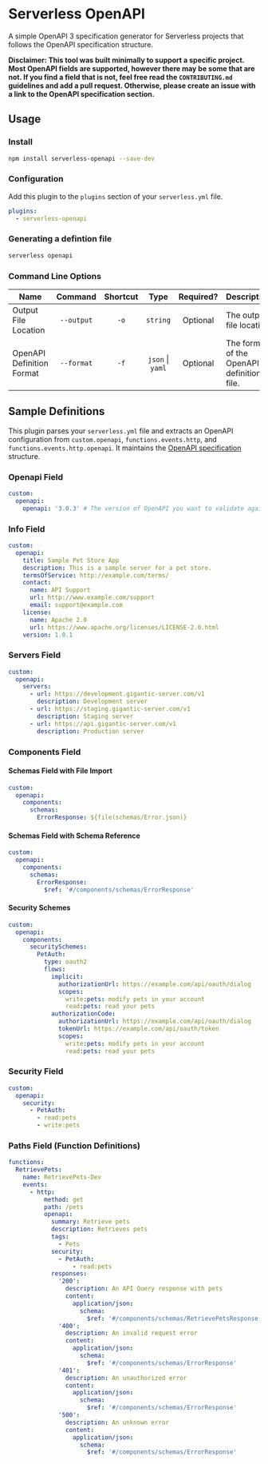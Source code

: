# Serverless OpenAPI
A simple OpenAPI 3 specification generator for Serverless projects that follows the OpenAPI specification structure.

**Disclaimer: This tool was built minimally to support a specific project. Most OpenAPI fields are supported, however there may be some that are not. If you find a field that is not, feel free read the `CONTRIBUTING.md` guidelines and add a pull request. Otherwise, please create an issue with a link to the OpenAPI specification section.**

## Usage

### Install
```bash
npm install serverless-openapi --save-dev
```

### Configuration
Add this plugin to the `plugins` section of your `serverless.yml` file.
```yaml
plugins:
  - serverless-openapi
```

### Generating a defintion file
```bash
serverless openapi
```

### Command Line Options

| Name        | Command  | Shortcut | Type        | Required? | Description                                | Default     |
|-------------|:----------:|:----------:|:-------------:|:-----------:|--------------------------------------------|:-------------:|
| Output File Location | `--output` | `-o`       | `string`      | Optional  | The output file location                   | `openapi.yml` |
| OpenAPI Definition Format      | `--format` | `-f`       | `json` \| `yaml` | Optional  | The format of the OpenAPI definition file. | `yaml`        |


## Sample Definitions
This plugin parses your `serverless.yml` file and extracts an OpenAPI configuration from `custom.openapi`, `functions.events.http`, and `functions.events.http.openapi`. It maintains the [OpenAPI specification](https://swagger.io/specification/) structure.

### Openapi Field
```yaml
custom:
  openapi:
    openapi: '3.0.3' # The version of OpenAPI you want to validate against
```

### Info Field
```yaml
custom:
  openapi:
    title: Sample Pet Store App
    description: This is a sample server for a pet store.
    termsOfService: http://example.com/terms/
    contact:
      name: API Support
      url: http://www.example.com/support
      email: support@example.com
    license:
      name: Apache 2.0
      url: https://www.apache.org/licenses/LICENSE-2.0.html
    version: 1.0.1
```

### Servers Field
```yaml
custom:
  openapi:
    servers:
      - url: https://development.gigantic-server.com/v1
        description: Development server
      - url: https://staging.gigantic-server.com/v1
        description: Staging server
      - url: https://api.gigantic-server.com/v1
        description: Production server
```

### Components Field

#### Schemas Field with File Import
```yaml
custom:
  openapi:
    components:
      schemas:
        ErrorResponse: ${file(schemas/Error.json)}
```
#### Schemas Field with Schema Reference
```yaml
custom:
  openapi:
    components:
      schemas:
        ErrorResponse: 
          $ref: '#/components/schemas/ErrorResponse'
```

#### Security Schemes
```yaml
custom:
  openapi:
    components:
      securitySchemes:
        PetAuth:
          type: oauth2
          flows: 
            implicit:
              authorizationUrl: https://example.com/api/oauth/dialog
              scopes:
                write:pets: modify pets in your account
                read:pets: read your pets
            authorizationCode:
              authorizationUrl: https://example.com/api/oauth/dialog
              tokenUrl: https://example.com/api/oauth/token
              scopes:
                write:pets: modify pets in your account
                read:pets: read your pets 
```

### Security Field
```yaml
custom:
  openapi:
    security:
      - PetAuth:
        - read:pets
        - write:pets
```
### Paths Field (Function Definitions)
```yaml
functions:
  RetrievePets:
    name: RetrievePets-Dev
    events:
      - http:
          method: get
          path: /pets
          openapi:
            summary: Retrieve pets
            description: Retrieves pets
            tags:
              - Pets
            security:
              - PetAuth:
                  - read:pets
            responses:
              '200':
                description: An API Query response with pets
                content:
                  application/json:
                    schema:
                      $ref: '#/components/schemas/RetrievePetsResponse'
              '400':
                description: An invalid request error
                content:
                  application/json:
                    schema:
                      $ref: '#/components/schemas/ErrorResponse'
              '401':
                description: An unauthorized error
                content:
                  application/json:
                    schema:
                      $ref: '#/components/schemas/ErrorResponse'
              '500':
                description: An unknown error
                content:
                  application/json:
                    schema:
                      $ref: '#/components/schemas/ErrorResponse'
```